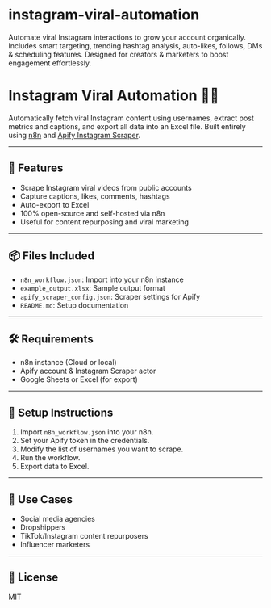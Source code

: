 # instagram-viral-automation
Automate viral Instagram interactions to grow your account organically. Includes smart targeting, trending hashtag analysis, auto-likes, follows, DMs &amp; scheduling features. Designed for creators &amp; marketers to boost engagement effortlessly.

# Instagram Viral Automation 🧠📲

Automatically fetch viral Instagram content using usernames, extract post metrics and captions, and export all data into an Excel file. Built entirely using [n8n](https://n8n.io) and [Apify Instagram Scraper](https://apify.com).

---

## 🚀 Features
- Scrape Instagram viral videos from public accounts
- Capture captions, likes, comments, hashtags
- Auto-export to Excel
- 100% open-source and self-hosted via n8n
- Useful for content repurposing and viral marketing

---

## 📦 Files Included
- `n8n_workflow.json`: Import into your n8n instance
- `example_output.xlsx`: Sample output format
- `apify_scraper_config.json`: Scraper settings for Apify
- `README.md`: Setup documentation

---

## 🛠 Requirements
- n8n instance (Cloud or local)
- Apify account & Instagram Scraper actor
- Google Sheets or Excel (for export)

---

## 🧩 Setup Instructions

1. Import `n8n_workflow.json` into your n8n.
2. Set your Apify token in the credentials.
3. Modify the list of usernames you want to scrape.
4. Run the workflow.
5. Export data to Excel.

---

## 💼 Use Cases
- Social media agencies
- Dropshippers
- TikTok/Instagram content repurposers
- Influencer marketers

---

## 📄 License
MIT
